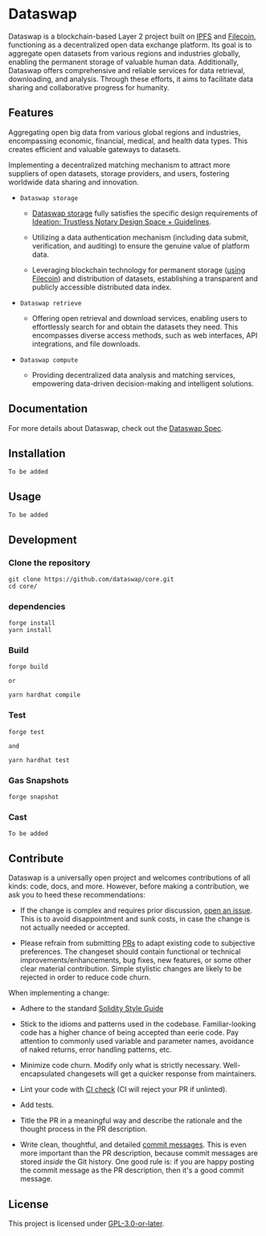 # Dataswap

Dataswap is a blockchain-based Layer 2 project built on [IPFS](https://ipfs.tech/) and [Filecoin](https://filecoin.io/), functioning as a decentralized open data exchange platform. Its goal is to aggregate open datasets from various regions and industries globally, enabling the permanent storage of valuable human data. Additionally, Dataswap offers comprehensive and reliable services for data retrieval, downloading, and analysis. Through these efforts, it aims to facilitate data sharing and collaborative progress for humanity.

## Features

Aggregating open big data from various global regions and industries, encompassing economic, financial, medical, and health data types. This creates efficient and valuable gateways to datasets.

Implementing a decentralized matching mechanism to attract more suppliers of open datasets, storage providers, and users, fostering worldwide data sharing and innovation.

* `Dataswap storage`

  * [Dataswap storage](https://github.com/dataswap/specs/tree/main/systems#22-trustless-notary)  fully satisfies the specific design requirements of [Ideation: Trustless Notary Design Space + Guidelines](https://medium.com/filecoin-plus/ideation-trustless-notary-design-space-guidelines-bc21f6d9d5f2).

  * Utilizing a data authentication mechanism (including data submit, verification, and auditing) to ensure the genuine value of platform data.

  * Leveraging blockchain technology for permanent storage ([using Filecoin](https://filecoin.io/)) and distribution of datasets, establishing a transparent and publicly accessible distributed data index.

* `Dataswap retrieve`

  * Offering open retrieval and download services, enabling users to effortlessly search for and obtain the datasets they need. This encompasses diverse access methods, such as web interfaces, API integrations, and file downloads.

* `Dataswap compute`

  * Providing decentralized data analysis and matching services, empowering data-driven decision-making and intelligent solutions.


## Documentation

For more details about Dataswap, check out the [Dataswap Spec](https://github.com/dataswap/specs).

## Installation

```shell
To be added
```

## Usage

```shell
To be added
```

## Development

### Clone the repository

```shell
git clone https://github.com/dataswap/core.git
cd core/
```

### dependencies

```shell
forge install
yarn install
```

### Build

```shell
forge build

or 

yarn hardhat compile
```

### Test

```shell
forge test

and

yarn hardhat test
```

### Gas Snapshots

```shell
forge snapshot
```

### Cast

```shell
To be added
```

## Contribute

Dataswap is a universally open project and welcomes contributions of all kinds: code, docs, and more. However, before making a contribution, we ask you to heed these recommendations:

* If the change is complex and requires prior discussion, [open an issue](https://github.com/dataswap/core/issues). This is to avoid disappointment and sunk costs, in case the change is not actually needed or accepted.

* Please refrain from submitting [PRs](https://github.com/dataswap/core/pulls) to adapt existing code to subjective preferences. The changeset should contain functional or technical improvements/enhancements, bug fixes, new features, or some other clear material contribution. Simple stylistic changes are likely to be rejected in order to reduce code churn.

When implementing a change:

* Adhere to the standard [Solidity Style Guide](https://docs.soliditylang.org/en/develop/style-guide.html)

* Stick to the idioms and patterns used in the codebase. Familiar-looking code has a higher chance of being accepted than eerie code. Pay attention to commonly used variable and parameter names, avoidance of naked returns, error handling patterns, etc.

* Minimize code churn. Modify only what is strictly necessary. Well-encapsulated changesets will get a quicker response from maintainers.

* Lint your code with [CI check](https://github.com/dataswap/core/blob/main/.github/workflows/test.yml) (CI will reject your PR if unlinted).

* Add tests.

* Title the PR in a meaningful way and describe the rationale and the thought process in the PR description.

* Write clean, thoughtful, and detailed [commit messages](https://chris.beams.io/posts/git-commit/). This is even more important than the PR description, because commit messages are stored _inside_ the Git history. One good rule is: if you are happy posting the commit message as the PR description, then it's a good commit message.

## License

This project is licensed under [GPL-3.0-or-later](https://www.gnu.org/licenses/gpl-3.0.en.html).
